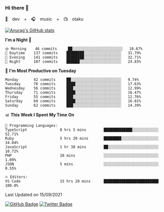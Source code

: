 ### Hi there 👋

🚀　dev　+　🎧　music　+　📺　otaku


[![Anurag's GitHub stats](https://github-readme-stats.vercel.app/api?username=koheitasaka&count_private=true&show_icons=true&theme=monokai)](https://github.com/koheitasaka/github-readme-stats)

<!--START_SECTION:waka-->
**I'm a Night 🦉** 

```text
🌞 Morning    46 commits     ██░░░░░░░░░░░░░░░░░░░░░░░   10.67% 
🌆 Daytime    137 commits    ████████░░░░░░░░░░░░░░░░░   31.79% 
🌃 Evening    141 commits    ████████░░░░░░░░░░░░░░░░░   32.71% 
🌙 Night      107 commits    ██████░░░░░░░░░░░░░░░░░░░   24.83%

```
📅 **I'm Most Productive on Tuesday** 

```text
Monday       42 commits     ██░░░░░░░░░░░░░░░░░░░░░░░   9.74% 
Tuesday      76 commits     ████░░░░░░░░░░░░░░░░░░░░░   17.63% 
Wednesday    56 commits     ███░░░░░░░░░░░░░░░░░░░░░░   12.99% 
Thursday     71 commits     ████░░░░░░░░░░░░░░░░░░░░░   16.47% 
Friday       55 commits     ███░░░░░░░░░░░░░░░░░░░░░░   12.76% 
Saturday     69 commits     ████░░░░░░░░░░░░░░░░░░░░░   16.01% 
Sunday       62 commits     ███░░░░░░░░░░░░░░░░░░░░░░   14.39%

```


📊 **This Week I Spent My Time On** 

```text
💬 Programming Languages: 
TypeScript               8 hrs 5 mins        █████████████░░░░░░░░░░░░   52.71% 
Ruby                     5 hrs 20 mins       ████████░░░░░░░░░░░░░░░░░   34.84% 
JavaScript               1 hr 38 mins        ██░░░░░░░░░░░░░░░░░░░░░░░   10.72% 
PHP                      10 mins             ░░░░░░░░░░░░░░░░░░░░░░░░░   1.09% 
JSON                     5 mins              ░░░░░░░░░░░░░░░░░░░░░░░░░   0.55%

🔥 Editors: 
VS Code                  15 hrs 20 mins      █████████████████████████   100.0%

```


 Last Updated on 15/09/2021
<!--END_SECTION:waka-->

[![GitHub Badge](https://img.shields.io/badge/GitHub-100000?style=for-the-badge&logo=github&logoColor=white)](https://github.com/koheitasaka)
[![Twitter Badge](https://img.shields.io/badge/Twitter-1DA1F2?style=for-the-badge&logo=twitter&logoColor=white)](https://twitter.com/sleep_asleep_)
